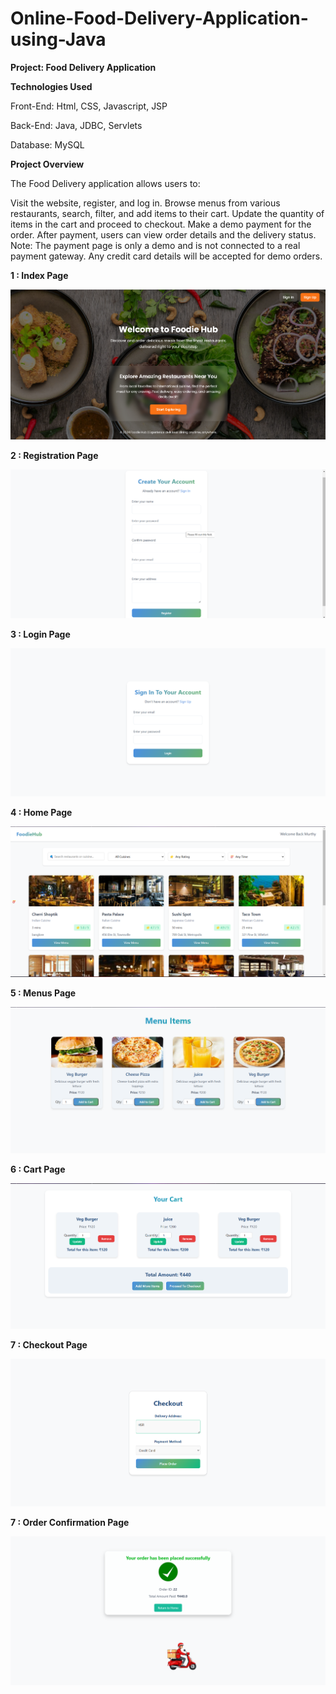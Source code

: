 
# Online-Food-Delivery-Application-using-Java

**Project: Food Delivery Application**

**Technologies Used**

Front-End: Html, CSS, Javascript, JSP

Back-End: Java, JDBC, Servlets

Database: MySQL

**Project Overview** 

The Food Delivery application allows users to:

Visit the website, register, and log in.
Browse menus from various restaurants, search, filter, and add items to their cart.
Update the quantity of items in the cart and proceed to checkout.
Make a demo payment for the order. After payment, users can view order details and the delivery status.
Note: The payment page is only a demo and is not connected to a real payment gateway. Any credit card details will be accepted for demo orders.


**1 : Index Page**

![image alt](https://github.com/murthyns18/Online-Food-Delivery-Application-using-Java/blob/a793efbbac423d724ae0b7b5f8c11edf5bfade35/index.png)


**2 : Registration Page**

![image alt](https://github.com/murthyns18/Online-Food-Delivery-Application-using-Java/blob/8ba1711cde59306bf52898350860ed059e202f0f/register_food.png)


**3 : Login Page**

![image alt](https://github.com/murthyns18/Online-Food-Delivery-Application-using-Java/blob/8ba1711cde59306bf52898350860ed059e202f0f/login_food.png)


**4 : Home Page**

![image alt](https://github.com/murthyns18/Online-Food-Delivery-Application-using-Java/blob/567e5bc3cb231cd48efa28b0ef7bcb3fe4128110/home.png)


**5 : Menus Page**

![image alt](https://github.com/murthyns18/Online-Food-Delivery-Application-using-Java/blob/567e5bc3cb231cd48efa28b0ef7bcb3fe4128110/menu.png)


**6 : Cart Page**

![image alt](https://github.com/murthyns18/Online-Food-Delivery-Application-using-Java/blob/c0207362e0e30c8bda5205b9aebfd759f7c5f486/cart.png)


**7 : Checkout Page**

![image alt](https://github.com/murthyns18/Online-Food-Delivery-Application-using-Java/blob/c0207362e0e30c8bda5205b9aebfd759f7c5f486/checkout.png)


**7 : Order Confirmation Page**

![image alt](https://github.com/murthyns18/Online-Food-Delivery-Application-using-Java/blob/c0207362e0e30c8bda5205b9aebfd759f7c5f486/orderConfirmation.png)

